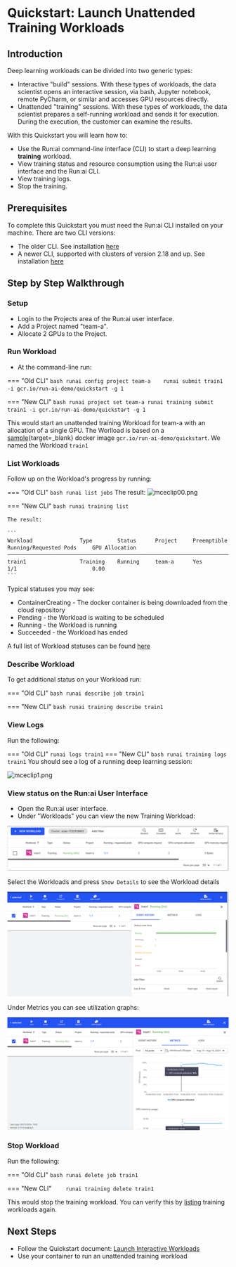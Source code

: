 # Quickstart: Launch Unattended Training Workloads

## Introduction

Deep learning workloads can be divided into two generic types:

*   Interactive "build" sessions. With these types of workloads, the data scientist opens an interactive session, via bash, Jupyter notebook, remote PyCharm, or similar and accesses GPU resources directly.
*   Unattended "training" sessions. With these types of workloads, the data scientist prepares a self-running workload and sends it for execution. During the execution, the customer can examine the results.

With this Quickstart you will learn how to:

*   Use the Run:ai command-line interface (CLI) to start a deep learning __training__ workload.
*   View training status and resource consumption using the Run:ai user interface and the Run:ai CLI.
*   View training logs.
*   Stop the training.

## Prerequisites 

To complete this Quickstart you must need the Run:ai CLI installed on your machine. There are two CLI versions:

* The older CLI. See installation [here](../../admin/researcher-setup/cli-install.md)
* A newer CLI, supported with clusters of version 2.18 and up. See installation [here](../../admin/researcher-setup/new-cli-install.md)

## Step by Step Walkthrough

### Setup

*  Login to the Projects area of the Run:ai user interface.
*  Add a Project named "team-a".
*  Allocate 2 GPUs to the Project.

### Run Workload

*   At the command-line run:

=== "Old CLI"
    ``` bash
    runai config project team-a   
    runai submit train1 -i gcr.io/run-ai-demo/quickstart -g 1
    ```

=== "New CLI"
    ``` bash
    runai project set team-a
    runai training submit train1 -i gcr.io/run-ai-demo/quickstart -g 1
    ```

This would start an unattended training Workload for team-a with an allocation of a single GPU. The Worlload is based on a [sample](https://github.com/run-ai/docs/tree/master/quickstart/main){target=_blank} docker image ``gcr.io/run-ai-demo/quickstart``. We named the Workload ``train1``

### List Workloads

Follow up on the Workload's progress by running:

=== "Old CLI"
    ``` bash
    runai list jobs
    ```
    The result:
    ![mceclip00.png](img/mceclip00.png)

=== "New CLI"
    ``` bash
    runai training list
    ```

    The result:

    ```
    Workload               Type        Status      Project     Preemptible      Running/Requested Pods     GPU Allocation
    ────────────────────────────────────────────────────────────────────────────────────────────────────────────────────────
    train1                 Training    Running     team-a      Yes              1/1                        0.00
    ```


Typical statuses you may see:

*   ContainerCreating - The docker container is being downloaded from the cloud repository
*   Pending - the Workload is waiting to be scheduled
*   Running - the Workload is running
*   Succeeded - the Workload has ended

A full list of Workload statuses can be found [here](../scheduling/job-statuses.md) 

### Describe Workload

To get additional status on your Workload run:

=== "Old CLI"
    ``` bash
    runai describe job train1
    ```

=== "New CLI"
    ``` bash
    runai training describe train1
    ```

### View Logs

Run the following:

=== "Old CLI"
    ```
    runai logs train1
    ```
=== "New CLI"
    ``` bash
    runai training logs train1
    ```
You should see a log of a running deep learning session:

![mceclip1.png](img/mceclip1.png)

### View status on the Run:ai User Interface

* Open the Run:ai user interface.
* Under "Workloads" you can view the new Training Workload:

![mceclip2.png](img/mceclip2.png)

Select the Workloads and press `Show Details` to see the Workload details

![mceclip4.png](img/mceclip4.png) 


Under Metrics you can see utilization graphs:

![mceclip5.png](img/mceclip5.png)

### Stop Workload

Run the following:

=== "Old CLI"
    ``` bash
    runai delete job train1
    ```

=== "New CLI"
    ```    
    runai training delete train1
    ```
  
This would stop the training workload. You can verify this by [listing](#list-workloads) training workloads again.

## Next Steps

*   Follow the Quickstart document: [Launch Interactive Workloads](walkthrough-build.md)
*   Use your container to run an unattended training workload